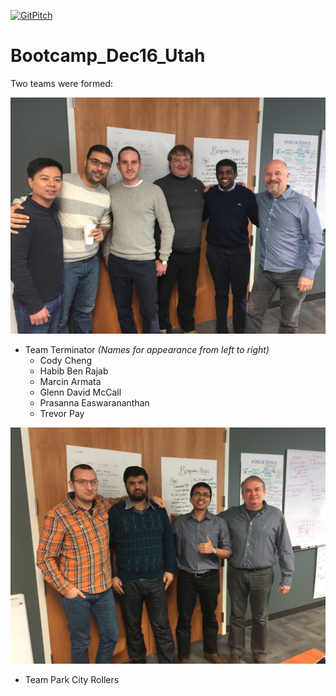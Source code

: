 [![GitPitch](https://gitpitch.com/assets/badge.svg)](https://gitpitch.com/ThinkBigAnalytics/Bootcamp_Dec16_Utah/master?grs=github)

# Bootcamp_Dec16_Utah


Two teams were formed:


![](img/TeamTerminator.JPG)

* Team Terminator
 _(Names for appearance from left to right)_
  * Cody Cheng
  * Habib Ben Rajab
  * Marcin Armata
  * Glenn David McCall
  * Prasanna Easwarananthan
  * Trevor Pay

![](img/TeamParkCityRollers.JPG)

* Team Park City Rollers
